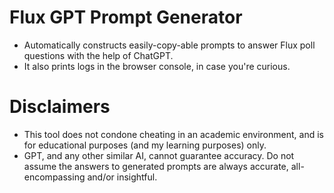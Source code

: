 # Flux GPT Prompt Generator
- Automatically constructs easily-copy-able prompts to answer Flux poll questions with the help of ChatGPT.
- It also prints logs in the browser console, in case you're curious.

# Disclaimers
- This tool does not condone cheating in an academic environment, and is for educational purposes (and my learning purposes) only.
- GPT, and any other similar AI, cannot guarantee accuracy. Do not assume the answers to generated prompts are always accurate, all-encompassing and/or insightful.
